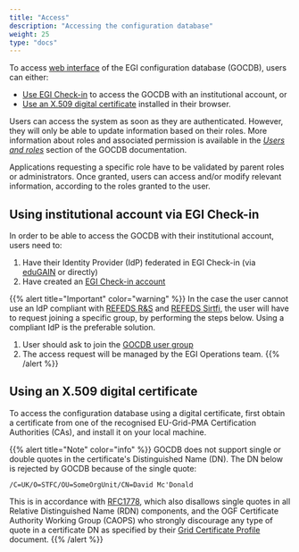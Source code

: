 ```yaml
---
title: "Access"
description: "Accessing the configuration database"
weight: 25
type: "docs"
---
```


To access [web interface](https://goc.egi.eu) of the EGI configuration database
(GOCDB), users can either:

- [Use EGI Check-in](#using-institutional-account-via-egi-check-in) to access
  the GOCDB with an institutional account, or
- [Use an X.509 digital certificate](#using-an-x509-digital-certificate)
  installed in their browser.

Users can access the system as soon as they are authenticated. However,
they will only be able to update information based on their roles.
More information about roles and associated permission is available in the
[_Users and roles_](https://wiki.egi.eu/wiki/GOCDB/Input_System_User_Documentation#Users_and_roles)
section of the GOCDB documentation.

Applications requesting a specific role have to be validated by parent roles
or administrators. Once granted, users can access and/or modify relevant
information, according to the roles granted to the user.

## Using institutional account via EGI Check-in

In order to be able to access the GOCDB with their institutional account, users
need to:

1. Have their Identity Provider (IdP) federated in EGI Check-in (via
   [eduGAIN](https://edugain.org/) or directly)
1. Have created an [EGI Check-in
   account](https://wiki.egi.eu/wiki/AAI_usage_guide)

{{% alert title="Important" color="warning" %}}
In the case the user cannot use an IdP compliant with [REFEDS
R&S](https://refeds.org/research-and-scholarship) and [REFEDS
Sirtfi](https://refeds.org/sirtfi), the user will have to request joining a
specific group, by performing the steps below. Using a compliant IdP is the
preferable solution.

1. User should ask to join the [GOCDB user
   group](https://aai.egi.eu/registry/co_petitions/start/coef:41)
1. The access request will be managed by the EGI Operations team.
{{% /alert %}}

## Using an X.509 digital certificate

To access the configuration database using a digital certificate, first obtain
a certificate from one of the recognised EU-Grid-PMA Certification Authorities
(CAs), and install it on your local machine.

{{% alert title="Note" color="info" %}} GOCDB does not support single
or double quotes in the certificate's Distinguished Name (DN). The DN
below is rejected by GOCDB because of the single quote:

`/C=UK/O=STFC/OU=SomeOrgUnit/CN=David Mc'Donald`

This is in accordance with [RFC1778](https://tools.ietf.org/html/rfc1778),
which also disallows single quotes in all Relative Distinguished Name (RDN)
components, and the OGF Certificate Authority Working Group (CAOPS) who
strongly discourage any type of quote in a certificate DN as specified by their
[Grid Certificate Profile](https://www.ogf.org/documents/GFD.125.pdf) document.
{{% /alert %}}
